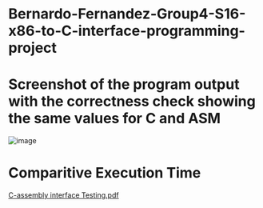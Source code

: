 # Bernardo-Fernandez-Group4-S16-x86-to-C-interface-programming-project

# Screenshot of the program output with the correctness check showing the same values for C and ASM
![image](https://github.com/taps210/x86-to-C-interface-programming-project/assets/126074320/db4661f5-0f3d-4c4a-ba03-6050a1d6d67a)

# Comparitive Execution Time
[C-assembly interface Testing.pdf](https://github.com/taps210/x86-to-C-interface-programming-project/files/14824827/C-assembly.interface.Testing.pdf)
